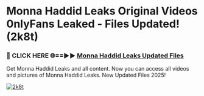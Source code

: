 # Monna Haddid Leaks Original Videos 0nlyFans Leaked - Files Updated! (2k8t)

<h3>🔴 CLICK HERE 🌐==►► <a href="https://tinyurl.com/brd5kh86" rel="nofollow">Monna Haddid Leaks Updated Files</a></h3>

Get Monna Haddid Leaks and all content. Now you can access all videos and pictures of Monna Haddid Leaks. New Updated Files 2025!

[![2k8t](https://i.imgur.com/K7sEzmb.gif)](https://tinyurl.com/brd5kh86)

